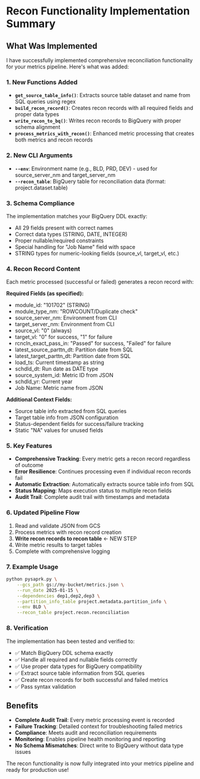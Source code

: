 # Recon Functionality Implementation Summary

## What Was Implemented

I have successfully implemented comprehensive reconciliation functionality for your metrics pipeline. Here's what was added:

### 1. New Functions Added

- **`get_source_table_info()`**: Extracts source table dataset and name from SQL queries using regex
- **`build_recon_record()`**: Creates recon records with all required fields and proper data types
- **`write_recon_to_bq()`**: Writes recon records to BigQuery with proper schema alignment
- **`process_metrics_with_recon()`**: Enhanced metric processing that creates both metrics and recon records

### 2. New CLI Arguments

- **`--env`**: Environment name (e.g., BLD, PRD, DEV) - used for source_server_nm and target_server_nm
- **`--recon_table`**: BigQuery table for reconciliation data (format: project.dataset.table)

### 3. Schema Compliance

The implementation matches your BigQuery DDL exactly:
- All 29 fields present with correct names
- Correct data types (STRING, DATE, INTEGER)
- Proper nullable/required constraints
- Special handling for "Job Name" field with space
- STRING types for numeric-looking fields (source_vl, target_vl, etc.)

### 4. Recon Record Content

Each metric processed (successful or failed) generates a recon record with:

**Required Fields (as specified):**
- module_id: "101702" (STRING)
- module_type_nm: "ROWCOUNT/Duplicate check" 
- source_server_nm: Environment from CLI
- target_server_nm: Environment from CLI  
- source_vl: "0" (always)
- target_vl: "0" for success, "1" for failure
- rcncln_exact_pass_in: "Passed" for success, "Failed" for failure
- latest_source_parttn_dt: Partition date from SQL
- latest_target_parttn_dt: Partition date from SQL
- load_ts: Current timestamp as string
- schdld_dt: Run date as DATE type
- source_system_id: Metric ID from JSON
- schdld_yr: Current year
- Job Name: Metric name from JSON

**Additional Context Fields:**
- Source table info extracted from SQL queries
- Target table info from JSON configuration
- Status-dependent fields for success/failure tracking
- Static "NA" values for unused fields

### 5. Key Features

- **Comprehensive Tracking**: Every metric gets a recon record regardless of outcome
- **Error Resilience**: Continues processing even if individual recon records fail
- **Automatic Extraction**: Automatically extracts source table info from SQL
- **Status Mapping**: Maps execution status to multiple recon fields
- **Audit Trail**: Complete audit trail with timestamps and metadata

### 6. Updated Pipeline Flow

1. Read and validate JSON from GCS
2. Process metrics with recon record creation
3. **Write recon records to recon table** ← NEW STEP
4. Write metric results to target tables
5. Complete with comprehensive logging

### 7. Example Usage

```bash
python pysaprk.py \
    --gcs_path gs://my-bucket/metrics.json \
    --run_date 2025-01-15 \
    --dependencies dep1,dep2,dep3 \
    --partition_info_table project.metadata.partition_info \
    --env BLD \
    --recon_table project.recon.reconciliation
```

### 8. Verification

The implementation has been tested and verified to:
- ✅ Match BigQuery DDL schema exactly
- ✅ Handle all required and nullable fields correctly
- ✅ Use proper data types for BigQuery compatibility
- ✅ Extract source table information from SQL queries
- ✅ Create recon records for both successful and failed metrics
- ✅ Pass syntax validation

## Benefits

- **Complete Audit Trail**: Every metric processing event is recorded
- **Failure Tracking**: Detailed context for troubleshooting failed metrics
- **Compliance**: Meets audit and reconciliation requirements
- **Monitoring**: Enables pipeline health monitoring and reporting
- **No Schema Mismatches**: Direct write to BigQuery without data type issues

The recon functionality is now fully integrated into your metrics pipeline and ready for production use! 